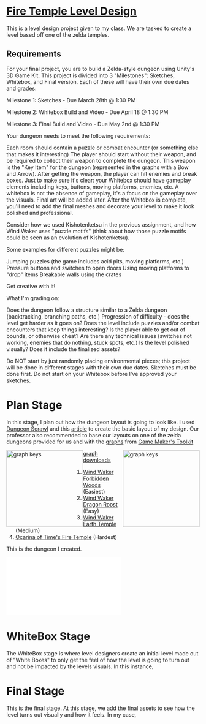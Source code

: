 # [Fire Temple Level Design](https://www.youtube.com/playlist?list=PLzhOA58UvV9PQWqKbFqEgF0sX4Wwo6scu)
 This is a level design project given to my class. We are tasked to create a level based off one of the zelda temples.

## Requirements
For your final project, you are to build a Zelda-style dungeon using Unity's 3D Game Kit. This project is divided into 3 "Milestones": Sketches, Whitebox, and Final version. Each of these will have their own due dates and grades:

Milestone 1: Sketches - Due March 28th @ 1:30 PM

Milestone 2: Whitebox Build and Video - Due April 18 @ 1:30 PM

Milestone 3: Final Build and Video - Due May 2nd @ 1:30 PM

Your dungeon needs to meet the following requirements:

Each room should contain a puzzle or combat encounter (or something else that makes it interesting)
The player should start without their weapon, and be required to collect their weapon to complete the dungeon. This weapon is the "Key Item" for the dungeon (represented in the graphs with a Bow and Arrow). After getting the weapon, the player can hit enemies and break boxes.
Just to make sure it's clear: your Whitebox should have gameplay elements including keys, buttons, moving platforms, enemies, etc. A whitebox is not the absence of gameplay, it's a focus on the gameplay over the visuals. Final art will be added later.
After the Whitebox is complete, you'll need to add the final meshes and decorate your level to make it look polished and professional.

Consider how we used Kishotenketsu in the previous assignment, and how Wind Waker uses "puzzle motifs" (think about how those puzzle motifs could be seen as an evolution of Kishotenketsu).

Some examples for different puzzles might be:

Jumping puzzles (the game includes acid pits, moving platforms, etc.)
Pressure buttons and switches to open doors
Using moving platforms to "drop" items
Breakable walls using the crates

Get creative with it!

What I'm grading on:

Does the dungeon follow a structure similar to a Zelda dungeon (backtracking, branching paths, etc.)
Progression of difficulty - does the level get harder as it goes on?
Does the level include puzzles and/or combat encounters that keep things interesting?
Is the player able to get out of bounds, or otherwise cheat?
Are there any technical issues (switches not working, enemies that do nothing, stuck spots, etc.)
Is the level polished visually? Does it include the finalized assets?

Do NOT start by just randomly placing environmental pieces; this project will be done in different stages with their own due dates. Sketches must be done first. Do not start on your Whitebox before I've approved your sketches.

# Plan Stage
In this stage, I plan out how the dungeon layout is going to look like. 
I used [Dungeon Scrawl](https://www.dungeonscrawl.com) and this [article](https://www.worldofleveldesign.com/categories/cat-level-design.php) to create the basic layout of my design. Our professor also recommended to base our layouts on one of the zelda dungeons provided for us and with the [graphs](https://www.patreon.com/posts/how-my-boss-key-13801754) from [Game Maker's Toolkit](https://www.youtube.com/playlist?list=PLc38fcMFcV_ul4D6OChdWhsNsYY3NA5B2)
<br>  


<img src="https://c10.patreonusercontent.com/4/patreon-media/p/post/13801754/29fa8d1e33e24282bbde32e49879c0c4/eyJwIjoxfQ%3D%3D/1.png?token-time=1665360000&token-hash=QT6jMTxlR6goXLRe5O4cRWev9MiLaaX2vhASfBDOiGE%3D" alt="graph keys" style="float:left;width:200px;"/>

<img src="https://ucded9f7433a3311c0fedc216aaa.previews.dropboxusercontent.com/p/thumb/ABoQ-ZlQSaJDWCF2FEfaFAi7jC788GBNq56lj_Bsv7hgH4owD-1A6AgsseBM-YlCr1H9D_Hn_efA73XLGlGp-1uL8ua_8YtQJLO89fJ5lw37MCK3EAUkDL__N-R5fvGM8t5z9cjXd3mnWLP_XtLVf02-74P5fNiOcPg7mfOV95JiK5keOiNcjXQdnj4b1L1BtEqpwuaML_GtfYvsXHLKFDX9TwM5RTtkduOt3U2cmf3cgJxrJfs5Dr29YXW6Lgbxy6hcRFIu4FiYiwI76M61KIOFmC2K_QeZq9rYX_QchvwzD__GOno7iRoykLkUXLlfQ54e0NusetiwMuJbJU85woCuaI3VixjYjY8G5h09BtrolAxU_xyuJsOsn8nCAScbSK0/p.png" alt="graph keys" style="float:right;width:200px;"/>

[graph downloads](https://www.dropbox.com/sh/0arnq2gf89e8hem/AAAJYLhV8VT7o4meCTa-hRdVa?dl=0)
<br>

1. [Wind Waker Forbidden Woods](https://uc780dea38eb8c8002ed1fdcc054.previews.dropboxusercontent.com/p/thumb/ABo0JKLwbaLi4uIVzgVUQD3V3-XbTcDhHXT0pxxoCBmfPEO1yiQgbchOR9Wf6oTLk3WjaDSsYnMCVYGNkXzDRKyd1jVc1NIQRCDgojkzmSnOyyZh09W6cs6WHL29PWiXKFF5QmHHf0DYMW0V95wpeksGTZhL7CoLyTzWjO6kH2H7366dSzGaLoZR0GOaf0ubjzGPAXTL9IGUijzSIOskeNYBVrnrFJc63uX0FjyljZib5g0VX14n3Z_fzyCGenNTJDAhtbmGuKDCZ7uGRd2b7G8-YTh_n9UiWmVfO7YOfWYDUOUZ6_QIHf2I3VNGcVxQdiVKSclCvOa599j4HZ_ufo9z3QRSpUaGhEsW6OoT2Sx8KP0WB6BiMZLZLTmvAFKLBVM/p.png) (Easiest)<br>
2. [Wind Waker Dragon Roost](https://uccc522c06a67ace5b5c5ba1efad.previews.dropboxusercontent.com/p/thumb/ABogQqnv_R-szuf_Dh6jAVvgaCmhM2PBfdD4BvM6WV3TOMd5ZqWmlzRcnh46IO035HIG7D7S3d8zdCnhIQGohZCYRD6wA79XEEePVHUa7Zy8Tn6KA3XZ37lXR6HhJ8LYKVNLEQuNj-6e-OthKnYXQfhHaQh6ofwEVWek-0De_3cEL2CW_A10qkDMSLVoFgNHbfULeq4f4LcB6M5BcI-LAqw2fXnYx3xbBWxO6qOMThaBhQcWHq7DcwdMMupL_rt7fu4oZJAhfjJLMgGTm7ZwswTjF4uwkknbBK7gsIMHm1Tq76tzsk4q4ogKfWsukB9Kls31NPQqztMwPtPJsm9aVeRDs_vpFdy_JF9N-pdmT50dHS8TQWkIyPWH5QYgU0CznRU/p.png) (Easy)<br>
3. [Wind Waker Earth Temple](https://ucbc4666e54a3c99ff8fb87ae2df.previews.dropboxusercontent.com/p/thumb/ABoX1rn_kK8P8RyuZJahEpK5t0_oukObQPyCImADI3sVRtAKuX-IVM_U1NTxPMQ1xRifGDSavtymOKG7sE7aHXBcXhodKf7h41axpgR4sGVP1Jzhr3VRs5lPFgD7yDAbgEeMQzJNbMEjGHJBQ9RQ0QplPOK3Vu6fAvlgDU4KoUK8aLZrE_ZFcc2lAWQwCj9j-Egz6-mkPQqncnKCQ0QPz1YdSarY8Rjy09kxGyfjlVs6LIQtIjeqzi9NOCZg2YT1EBuvLdo6HnlNFXIBfeJSDqUZocKqGXpxOkhHtBRb9EcWQx2NaAqJRMZoR96ak9zq6Woxs8RbL0VWnEqhsW_chdFiHrdLCbHZDuFEFWVV-9_aoS4myOYp31TKQQYd45pgumc/p.png) (Medium)<br>
4. [Ocarina of Time's Fire Temple](https://ucded9f7433a3311c0fedc216aaa.previews.dropboxusercontent.com/p/thumb/ABoQ-ZlQSaJDWCF2FEfaFAi7jC788GBNq56lj_Bsv7hgH4owD-1A6AgsseBM-YlCr1H9D_Hn_efA73XLGlGp-1uL8ua_8YtQJLO89fJ5lw37MCK3EAUkDL__N-R5fvGM8t5z9cjXd3mnWLP_XtLVf02-74P5fNiOcPg7mfOV95JiK5keOiNcjXQdnj4b1L1BtEqpwuaML_GtfYvsXHLKFDX9TwM5RTtkduOt3U2cmf3cgJxrJfs5Dr29YXW6Lgbxy6hcRFIu4FiYiwI76M61KIOFmC2K_QeZq9rYX_QchvwzD__GOno7iRoykLkUXLlfQ54e0NusetiwMuJbJU85woCuaI3VixjYjY8G5h09BtrolAxU_xyuJsOsn8nCAScbSK0/p.png) (Hardest)<br>

This is the dungeon I created.

[![map](main/Sketch/Map.pdf)]()

# WhiteBox Stage
The WhiteBox stage is where level designers create an initial level made out of "White Boxes" to only get the feel of how the level is going to turn out and not be impacted by the levels visuals. In this instance,
# Final Stage
This is the final stage. At this stage, we add the final assets to see how the level turns out visually and how it feels. In my case,